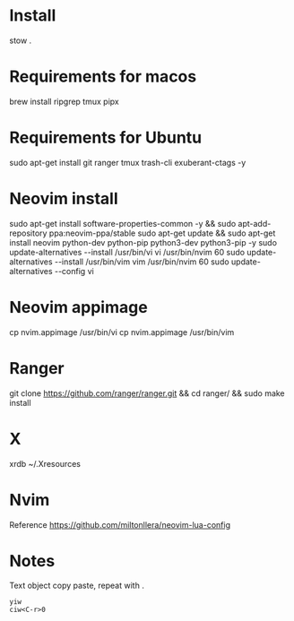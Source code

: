 # Install

stow .

# Requirements for macos
brew install ripgrep tmux pipx

# Requirements for Ubuntu
sudo apt-get install git ranger tmux trash-cli exuberant-ctags -y

# Neovim install
sudo apt-get install software-properties-common -y && sudo apt-add-repository ppa:neovim-ppa/stable
sudo apt-get update && sudo apt-get install neovim python-dev python-pip python3-dev python3-pip -y
sudo update-alternatives --install /usr/bin/vi vi /usr/bin/nvim 60
sudo update-alternatives --install /usr/bin/vim vim /usr/bin/nvim 60
sudo update-alternatives --config vi

# Neovim appimage
cp nvim.appimage /usr/bin/vi
cp nvim.appimage /usr/bin/vim

# Ranger
git clone https://github.com/ranger/ranger.git && cd ranger/ && sudo make install

# X
xrdb ~/.Xresources

# Nvim

Reference
  https://github.com/miltonllera/neovim-lua-config

# Notes

Text object copy paste, repeat with .

	yiw
	ciw<C-r>0
